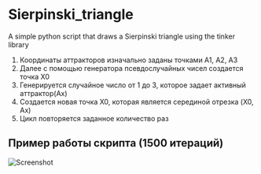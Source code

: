 # Sierpinski_triangle
A simple python script that draws a Sierpinski triangle using the tinker library

1. Координаты аттракторов изначально заданы точками A1, A2, A3
2. Далее с помощью генератора псевдослучайных чисел создается точка X0
3. Генерируется случайное число от 1 до 3, которое задает активный аттрактор(Ax)
4. Создается новая точка X0, которая является серединой отрезка (X0, Ax)
5. Цикл повторяется заданное количество раз

## Пример работы скрипта (1500 итераций)
![Screenshot](https://i.imgur.com/Dex76Rt.png)
